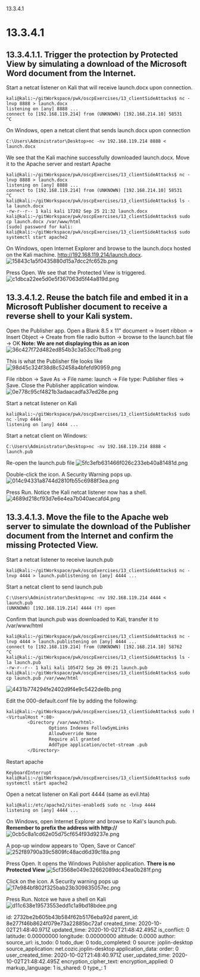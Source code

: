 13.3.4.1

# 13.3.4.1
## 13.3.4.1.1. Trigger the protection by Protected View by simulating a download of the Microsoft Word document from the Internet.

Start a netcat listener on Kali that will receive launch.docx upon connection.
```plaintext
kali@kali:~/gitWorkspace/pwk/oscpExercises/13_clientSideAttacks$ nc -lnvp 8888 > launch.docx
listening on [any] 8888 ...
connect to [192.168.119.214] from (UNKNOWN) [192.168.214.10] 58531
^C
```

On Windows, open a netcat client that sends launch.docx upon connection
```plaintext
C:\Users\Administrator\Desktop>nc -nv 192.168.119.214 8888 < launch.docx 
```

We see that the Kali machine successfully downloaded launch.docx. Move it to the Apache server and restart Apache
```plaintext
kali@kali:~/gitWorkspace/pwk/oscpExercises/13_clientSideAttacks$ nc -lnvp 8888 > launch.docx
listening on [any] 8888 ...
connect to [192.168.119.214] from (UNKNOWN) [192.168.214.10] 58531
^C
kali@kali:~/gitWorkspace/pwk/oscpExercises/13_clientSideAttacks$ ls -la launch.docx 
-rw-r--r-- 1 kali kali 17202 Sep 25 21:32 launch.docx
kali@kali:~/gitWorkspace/pwk/oscpExercises/13_clientSideAttacks$ sudo cp launch.docx /var/www/html
[sudo] password for kali: 
kali@kali:~/gitWorkspace/pwk/oscpExercises/13_clientSideAttacks$ sudo systemctl start apache2 
```

On Windows, open Internet Explorer and browse to the launch.docx hosted on the Kali machine.
http://192.168.119.214/launch.docx. 
![15843c1a5f0435880d15a7dcc2fc652b.png](:/49e68a08ec20488890c5a9b1b57b486e)

Press Open. We see that the Protected View is triggered.
![c1dbca22ee5d0e5f367063d5f44a819d.png](:/38616027a4c94665bed43766e6a786e5)


## 13.3.4.1.2. Reuse the batch file and embed it in a Microsoft Publisher document to receive a reverse shell to your Kali system.

Open the Publisher app. Open a Blank 8.5 x 11" document -> Insert ribbon -> Insert Object -> Create from file radio button -> browse to the launch.bat file -> OK
**Note: We are not displaying this as an icon**
![36c427f72d482ed854b3c3a53cc7fba8.png](:/486b5402296444e6bf18f5a5c5635287)

This is what the Publisher file looks like
![98d45c324f38d8c52458a4bfefd90959.png](:/5f2b5681e1ac4d92a3eb995833c68dce)

File ribbon -> Save As -> File name: launch -> File type: Publisher files -> Save. Close the Publisher application window.
![0e778c95cf4821b3adaacadfa37ed28e.png](:/f2953faa25ee44d992fc648fd44d703a)

Start a netcat listener on Kali
```plaintext
kali@kali:~/gitWorkspace/pwk/oscpExercises/13_clientSideAttacks$ sudo nc -lnvp 4444
listening on [any] 4444 ...
```

Start a netcat client on Windows:
```plaintext
C:\Users\Administrator\Desktop>nc -nv 192.168.119.214 8888 < launch.pub 
```

Re-open the launch.pub file
![5fc3efb631466f026c233eb40a81481d.png](:/9f737a1596d246d7993ae6aff5d2439a)

Double-click the icon. A Security Warning pops up.
![014c94331a8744d2810fb55c6988f3ea.png](:/f02bc945389d45d58fb0a46f74d027c2)

Press Run. Notice the Kali netcat listener now has a shell.
![4689d218cf93d7e6e4ea7b040aecafd4.png](:/cc1a6b21b40245d0946ebe7c6aac249e)


## 13.3.4.1.3. Move the file to the Apache web server to simulate the download of the Publisher document from the Internet and confirm the missing Protected View.

Start a netcat listener to receive launch.pub
```plaintext
kali@kali:~/gitWorkspace/pwk/oscpExercises/13_clientSideAttacks$ nc -lnvp 4444 > launch.publistening on [any] 4444 ...
```
Start a netcat client to send launch.pub
```plaintext
C:\Users\Administrator\Desktop>nc -nv 192.168.119.214 4444 < launch.pub 
(UNKNOWN) [192.168.119.214] 4444 (?) open  
```

Confirm that launch.pub was downloaded to Kali, transfer it to /var/www/html
```plaintext
kali@kali:~/gitWorkspace/pwk/oscpExercises/13_clientSideAttacks$ nc -lnvp 4444 > launch.publistening on [any] 4444 ...
connect to [192.168.119.214] from (UNKNOWN) [192.168.214.10] 58762
^C
kali@kali:~/gitWorkspace/pwk/oscpExercises/13_clientSideAttacks$ ls -la launch.pub 
-rw-r--r-- 1 kali kali 105472 Sep 26 09:21 launch.pub
kali@kali:~/gitWorkspace/pwk/oscpExercises/13_clientSideAttacks$ sudo cp launch.pub /var/www/html
```
![4431b774294fe2402d9f4e9c5422de8b.png](:/9abc6d162a734cc4a3843808ce3705ad)

Edit the 000-default.conf file by adding the following:
```bash
kali@kali:~/gitWorkspace/pwk/oscpExercises/13_clientSideAttacks$ sudo head -n 7 /etc/apache2/sites-enabled/000-default.conf 
<VirtualHost *:80>
        <Directory /var/www/html>
                Options Indexes FollowSymLinks
                AllowOverride None
                Require all granted
                AddType application/octet-stream .pub
        </Directory>
```

Restart apache
```plaintext
KeyboardInterrupt
kali@kali:~/gitWorkspace/pwk/oscpExercises/13_clientSideAttacks$ sudo systemctl start apache2
```

Open a netcat listener on Kali port 4444 (same as evil.hta)
```plaintext
kali@kali:/etc/apache2/sites-enabled$ sudo nc -lnvp 4444
listening on [any] 4444 ...
```

On Windows, open Internet Explorer and browse to Kali's launch.pub. **Remember to prefix the address with http://**
![0cb5c8a1cd62e05d75cf654f93d9237e.png](:/0a17be1a47a94a54aa7db727958e208e)

A pop-up window appears to 'Open, Save or Cancel'
![252f89790a39c5809fc48acd6d39c18a.png](:/5473846030fe4bd7af68b22a3515a09c)

Press Open. It opens the Windows Publisher application. **There is no Protected View**
![5cf3568e049e32662089dc43ea0b281f.png](:/1c5a9d9b7c3e4b18b52f464be29fe011)

Click on the icon. A Security warning pops up
![17e984bf802f325bab23b309835057ec.png](:/67a3868c33774c7db431ace8b3751a44)

Press Run. Notce we have a shell on Kali
![d11c638e19573553edd1c1a9bd18bdee.png](:/22397ab0e9d849c4b2cb425224935e36)

id: 2732be2b605b43b584f62b5176eba92d
parent_id: 8e277f46b8624f079e73a22885bc72af
created_time: 2020-10-02T21:48:40.971Z
updated_time: 2020-10-02T21:48:42.495Z
is_conflict: 0
latitude: 0.00000000
longitude: 0.00000000
altitude: 0.0000
author: 
source_url: 
is_todo: 0
todo_due: 0
todo_completed: 0
source: joplin-desktop
source_application: net.cozic.joplin-desktop
application_data: 
order: 0
user_created_time: 2020-10-02T21:48:40.971Z
user_updated_time: 2020-10-02T21:48:42.495Z
encryption_cipher_text: 
encryption_applied: 0
markup_language: 1
is_shared: 0
type_: 1